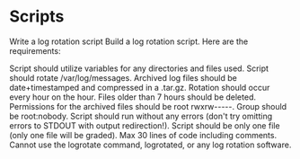# Scripts
Write a log rotation script
Build a log rotation script. Here are the requirements:

Script should utilize variables for any directories and files used.
Script should rotate /var/log/messages.
Archived log files should be date+timestamped and compressed in a .tar.gz.
Rotation should occur every hour on the hour.
Files older than 7 hours should be deleted.
Permissions for the archived files should be root rwxrw-----.
Group should be root:nobody.
Script should run without any errors (don't try omitting errors to STDOUT with output redirection!).
Script should be only one file (only one file will be graded).
Max 30 lines of code including comments.
Cannot use the logrotate command, logrotated, or any log rotation software.
